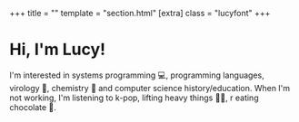 +++
title = ""
template = "section.html"
[extra]
class = "lucyfont"
+++

# Hi, I'm Lucy!

I'm interested in systems programming 💻, programming languages, virology 🦠, chemistry 🧬 and computer science history/education. When I'm not working, I'm listening to k-pop, lifting heavy things 🏋️‍♀️, r eating chocolate 🍫.
